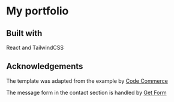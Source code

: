 # My portfolio

## Built with

React and TailwindCSS

## Acknowledgements

The template was adapted from the example by [Code Commerce](https://www.youtube.com/watch?v=2kg0z1qNrkw&ab_channel=CodeCommerce)

The message form in the contact section is handled by [Get Form](https://getform.io/)
